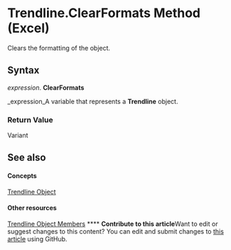 
# Trendline.ClearFormats Method (Excel)

Clears the formatting of the object.


## Syntax

 _expression_. **ClearFormats**

 _expression_A variable that represents a  **Trendline** object.


### Return Value

Variant


## See also


#### Concepts


 [Trendline Object](5c04b065-57f4-a059-7c22-50612bd727ea.md)
#### Other resources


 [Trendline Object Members](b63cecc4-6151-f66c-8d73-9f66850046b1.md)
****   **Contribute to this article**Want to edit or suggest changes to this content? You can edit and submit changes to  [this article](https://github.com/jhershey00/VBA_Excel_Test/OpenXMLCon/articles/5519cfa5-4a1f-8880-8f00-a6843a6b57e3.md) using GitHub.

